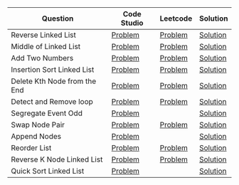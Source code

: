 | Question                     | Code Studio                                                                                                     | Leetcode                                                                  | Solution                                 |
| ---------------------------- | --------------------------------------------------------------------------------------------------------------- | ------------------------------------------------------------------------- | ---------------------------------------- |
| Reverse Linked List          | [Problem](https://www.codingninjas.com/codestudio/problems/reverse-the-singly-linked-list_799897)               | [Problem](https://leetcode.com/problems/reverse-linked-list)              | [Solution](ReverseLinkedList.java)       |
| Middle of Linked List        | [Problem](https://www.codingninjas.com/codestudio/problems/middle-of-linked-list_973250)                        | [Problem](https://leetcode.com/problems/middle-of-the-linked-list)        | [Solution](MiddleLinkedList.java)        |
| Add Two Numbers              | [Problem](https://www.codingninjas.com/codestudio/problems/add-two-numbers-as-linked-lists_1170520)             | [Problem](https://leetcode.com/problems/add-two-numbers)                  | [Solution](AddTwoNumbers.java)           |
| Insertion Sort Linked List   | [Problem](https://www.codingninjas.com/codestudio/problems/insertion-sort-in-linked-list_1090544)               | [Problem](https://leetcode.com/problems/insertion-sort-list)              | [Solution](InsertionSortLinkedList.java) |
| Delete Kth Node from the End | [Problem](https://www.codingninjas.com/codestudio/problems/delete-kth-node-from-end-in-linked-list_799912)      | [Problem](https://leetcode.com/problems/remove-nth-node-from-end-of-list) | [Solution](DeleteKthNodeFromEnd.java)    |
| Detect and Remove loop       | [Problem](https://www.codingninjas.com/codestudio/problems/interview-shuriken-42-detect-and-remove-loop_241049) | [Problem](https://leetcode.com/problems/linked-list-cycle-ii)             | [Solution](DeleteLoop.java)              |
| Segregate Event Odd          | [Problem](https://www.codingninjas.com/codestudio/problems/segregate-odd-even_920524)                           |                                                                           | [Solution](SegregateEvenOdd.java)        |
| Swap Node Pair               | [Problem](https://www.codingninjas.com/codestudio/problems/pair-swap_759396)                                    | [Problem](https://leetcode.com/problems/swap-nodes-in-pairs)              | [Solution](SwapNodePair.java)            |
| Append Nodes                 | [Problem](https://www.codingninjas.com/codestudio/problems/append-nodes_763407)                                 |                                                                           | [Solution](AppendNodes.java)             |
| Reorder List                 | [Problem](https://www.codingninjas.com/studio/problems/rearrange-linked-list_764146)                            | [Problem](https://leetcode.com/problems/reorder-list)                     | [Solution](ReorderList.java)             |
| Reverse K Node Linked List   | [Problem](https://www.codingninjas.com/studio/problems/reverse-blocks_763406)                                   | [Problem](https://leetcode.com/problems/reverse-nodes-in-k-group)         | [Solution](ReverseKLinkedList.java)      |
| Quick Sort Linked List       | [Problem](https://www.codingninjas.com/studio/problems/quick-sort-on-linked-list_893099)                        |                                                                           | [Solution](QuickSortLinkedList.java)     |
